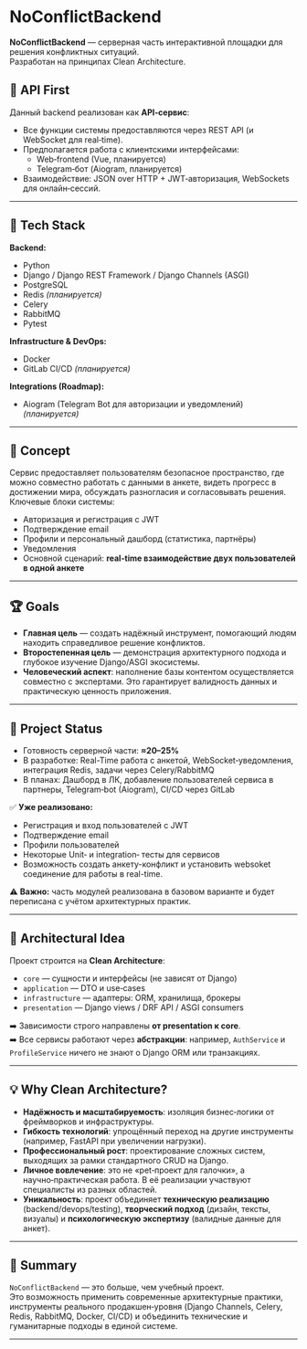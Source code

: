 # NoConflictBackend

**NoConflictBackend** — серверная часть интерактивной площадки для решения конфликтных ситуаций.  
Разработан на принципах Clean Architecture.

## 🔗 API First
Данный backend реализован как **API‑сервис**:  
- Все функции системы предоставляются через REST API (и WebSocket для real‑time).  
- Предполагается работа с клиентскими интерфейсами:
  - Web‑frontend (Vue, планируется)  
  - Telegram‑бот (Aiogram, планируется)  
- Взаимодействие: JSON over HTTP + JWT‑авторизация, WebSockets для онлайн‑сессий.

---

## 🔧 Tech Stack

**Backend:**
- Python
- Django / Django REST Framework / Django Channels (ASGI)
- PostgreSQL
- Redis *(планируется)*
- Celery
- RabbitMQ
- Pytest

**Infrastructure & DevOps:**
- Docker
- GitLab CI/CD *(планируется)*

**Integrations (Roadmap):**
- Aiogram (Telegram Bot для авторизации и уведомлений) *(планируется)*

---

## 🎯 Concept

Сервис предоставляет пользователям безопасное пространство, где можно совместно работать с данными в анкете, видеть прогресс в достижении мира, обсуждать разногласия и согласовывать решения.  
Ключевые блоки системы:
- Авторизация и регистрация с JWT  
- Подтверждение email  
- Профили и персональный дашборд (статистика, партнёры)  
- Уведомления 
- Основной сценарий: **real‑time взаимодействие двух пользователей в одной анкете**

---

## 🏆 Goals

- **Главная цель** — создать надёжный инструмент, помогающий людям находить справедливое решение конфликтов.  
- **Второстепенная цель** — демонстрация архитектурного подхода и глубокое изучение Django/ASGI экосистемы.  
- **Человеческий аспект**: наполнение базы контентом осуществляется совместно с экспертами. Это гарантирует валидность данных и практическую ценность приложения.  

---

## 📌 Project Status

- Готовность серверной части: **≈20–25%**  
- В разработке: Real-Time работа с анкетой, WebSocket‑уведомления, интеграция Redis, задачи через Celery/RabbitMQ
- В планах: Дашборд в ЛК, добавление пользователей сервиса в партнеры, Telegram‑bot (Aiogram), CI/CD через GitLab

✅ **Уже реализовано:**
- Регистрация и вход пользователей с JWT  
- Подтверждение email  
- Профили пользователей  
- Некоторые Unit‑ и integration‑ тесты для сервисов
- Возможность создать анкету-конфликт и установить websoket соединение для работы в real-time. 

⚠️ **Важно:** часть модулей реализована в базовом варианте и будет переписана с учётом архитектурных практик.  

---

## 🧱 Architectural Idea

Проект строится на **Clean Architecture**:  
- `core` — сущности и интерфейсы (не зависят от Django)  
- `application` — DTO и use‑cases  
- `infrastructure` — адаптеры: ORM, хранилища, брокеры  
- `presentation` — Django views / DRF API / ASGI consumers  

➡️ Зависимости строго направлены **от presentation к core**.  
➡️ Все сервисы работают через **абстракции**: например, `AuthService` и `ProfileService` ничего не знают о Django ORM или транзакциях.  

---

## 💡 Why Clean Architecture?

- **Надёжность и масштабируемость**: изоляция бизнес‑логики от фреймворков и инфраструктуры.  
- **Гибкость технологий**: упрощённый переход на другие инструменты (например, FastAPI при увеличении нагрузки).  
- **Профессиональный рост**: проектирование сложных систем, выходящих за рамки стандартного CRUD на Django.  
- **Личное вовлечение**: это не «pet‑проект для галочки», а научно‑практическая работа. В её реализации участвуют специалисты из разных областей.  
- **Уникальность**: проект объединяет **техническую реализацию** (backend/devops/testing), **творческий подход** (дизайн, тексты, визуалы) и **психологическую экспертизу** (валидные данные для анкет).  

---

## 💬 Summary

`NoConflictBackend` — это больше, чем учебный проект.  
Это возможность применить современные архитектурные практики, инструменты реального продакшен‑уровня (Django Channels, Celery, Redis, RabbitMQ, Docker, CI/CD) и объединить технические и гуманитарные подходы в единой системе.  

---
